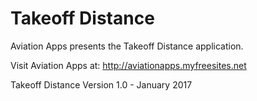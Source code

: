 # Takeoff Distance
Aviation Apps presents the Takeoff Distance application.

Visit Aviation Apps at: http://aviationapps.myfreesites.net

Takeoff Distance Version 1.0 - January 2017
